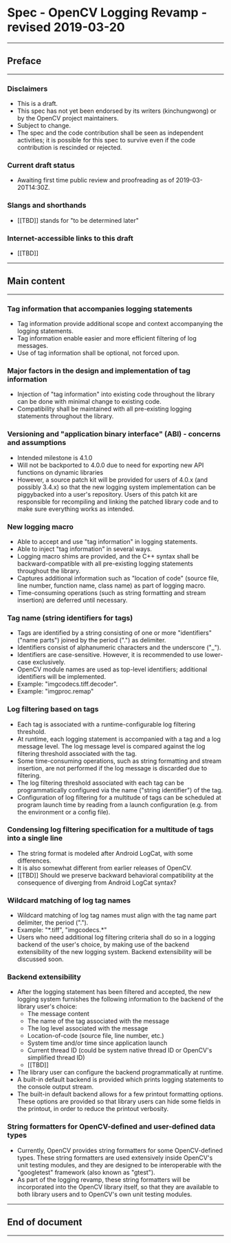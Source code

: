 # Spec - OpenCV Logging Revamp - revised 2019-03-20
________________


## Preface
________________


### Disclaimers
* This is a draft.
* This spec has not yet been endorsed by its writers (kinchungwong) or by the OpenCV project maintainers.
* Subject to change.
* The spec and the code contribution shall be seen as independent activities; it is possible for this spec to survive even if the code contribution is rescinded or rejected.

### Current draft status
* Awaiting first time public review and proofreading as of 2019-03-20T14:30Z.

### Slangs and shorthands
* [[TBD]] stands for "to be determined later"

### Internet-accessible links to this draft
* [[TBD]]

________________

## Main content
________________


### Tag information that accompanies logging statements
* Tag information provide additional scope and context accompanying the logging statements.
* Tag information enable easier and more efficient filtering of log messages.
* Use of tag information shall be optional, not forced upon.

### Major factors in the design and implementation of tag information
* Injection of "tag information" into existing code throughout the library can be done with minimal change to existing code.
* Compatibility shall be maintained with all pre-existing logging statements throughout the library.

### Versioning and "application binary interface" (ABI) - concerns and assumptions
* Intended milestone is 4.1.0
* Will not be backported to 4.0.0 due to need for exporting new API functions on dynamic libraries
* However, a source patch kit will be provided for users of 4.0.x (and possibly 3.4.x) so that the new logging system implementation can be piggybacked into a user's repository. Users of this patch kit are responsible for recompiling and linking the patched library code and to make sure everything works as intended.

### New logging macro
* Able to accept and use "tag information" in logging statements.
* Able to inject "tag information" in several ways.
* Logging macro shims are provided, and the C++ syntax shall be backward-compatible with all pre-existing logging statements throughout the library.
* Captures additional information such as "location of code" (source file, line number, function name, class name) as part of logging macro.
* Time-consuming operations (such as string formatting and stream insertion) are deferred until necessary.

### Tag name (string identifiers for tags)
* Tags are identified by a string consisting of one or more "identifiers" ("name parts") joined by the period (".") as delimiter.
* Identifiers consist of alphanumeric characters and the underscore ("_").
* Identifiers are case-sensitive. However, it is recommended to use lower-case exclusively.
* OpenCV module names are used as top-level identifiers; additional identifiers will be implemented.
* Example: "imgcodecs.tiff.decoder".
* Example: "imgproc.remap"

### Log filtering based on tags
* Each tag is associated with a runtime-configurable log filtering threshold.
* At runtime, each logging statement is accompanied with a tag and a log message level. The log message level is compared against the log filtering threshold associated with the tag.
* Some time-consuming operations, such as string formatting and stream insertion, are not performed if the log message is discarded due to filtering.
* The log filtering threshold associated with each tag can be programmatically configured via the name ("string identifier") of the tag.
* Configuration of log filtering for a multitude of tags can be scheduled at program launch time by reading from a launch configuration (e.g. from the environment or a config file).

### Condensing log filtering specification for a multitude of tags into a single line
* The string format is modeled after Android LogCat, with some differences.
* It is also somewhat different from earlier releases of OpenCV.
* [[TBD]] Should we preserve backward behavioral compatibility at the consequence of diverging from Android LogCat syntax?

### Wildcard matching of log tag names
* Wildcard matching of log tag names must align with the tag name part delimiter, the period (".").
* Example: "\*.tiff", "imgcodecs.\*"
* Users who need additional log filtering criteria shall do so in a logging backend of the user's choice, by making use of the backend extensibility of the new logging system. Backend extensibility will be discussed soon.

### Backend extensibility
* After the logging statement has been filtered and accepted, the new logging system furnishes the following information to the backend of the library user's choice:
   * The message content
   * The name of the tag associated with the message
   * The log level associated with the message
   * Location-of-code (source file, line number, etc.)
   * System time and/or time since application launch
   * Current thread ID (could be system native thread ID or OpenCV's simplified thread ID)
   * [[TBD]]
* The library user can configure the backend programmatically at runtime.
* A built-in default backend is provided which prints logging statements to the console output stream.
* The built-in default backend allows for a few printout formatting options. These options are provided so that library users can hide some fields in the printout, in order to reduce the printout verbosity.

### String formatters for OpenCV-defined and user-defined data types
* Currently, OpenCV provides string formatters for some OpenCV-defined types. These string formatters are used extensively inside OpenCV's unit testing modules, and they are designed to be interoperable with the "googletest" framework (also known as "gtest").
* As part of the logging revamp, these string formatters will be incorporated into the OpenCV library itself, so that they are available to both library users and to OpenCV's own unit testing modules.

________________

## End of document
________________
